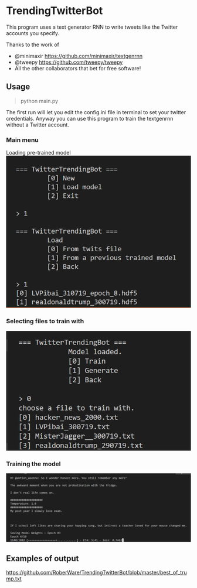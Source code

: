 # TrendingTwitterBot
This program uses a text generator RNN to write tweets like the Twitter accounts you specify. 

Thanks to the work of
 - @minimaxir https://github.com/minimaxir/textgenrnn
 - @tweepy https://github.com/tweepy/tweepy
 - All the other collaborators that bet for free software!

## Usage
> python main.py

The first run will let you edit the config.ini file in terminal to set your twitter credentials.
Anyway you can use this program to train the textgenrnn without a Twitter account.

### Main menu
Loading pre-trained model
![alt text](https://github.com/RoberWare/TrendingTwitterBot/blob/master/menu_01.png)

### Selecting files to train with
![alt text](https://github.com/RoberWare/TrendingTwitterBot/blob/master/menu02.png)

### Training the model
![alt text](https://github.com/RoberWare/TrendingTwitterBot/blob/master/training.png)

## Examples of output
https://github.com/RoberWare/TrendingTwitterBot/blob/master/best_of_trump.txt
